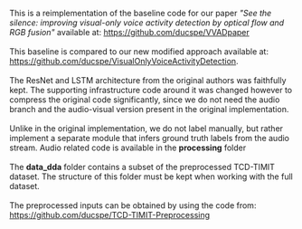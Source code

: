 This is a reimplementation of the baseline code for our paper <em>"See the silence: improving visual-only voice activity detection by optical flow and RGB fusion"</em> available at: https://github.com/ducspe/VVADpaper <br><br>
This baseline is compared to our new modified approach available at: https://github.com/ducspe/VisualOnlyVoiceActivityDetection. <br><br>
The ResNet and LSTM architecture from the original authors was faithfully kept. The supporting infrastructure code around it was changed however to compress the original code significantly, since we do not need the audio branch and the audio-visual version present in the original implementation. <br><br>
Unlike in the original implementation, we do not label manually, but rather implement a separate module that infers ground truth labels from the audio stream. Audio related code is available in the **processing** folder<br><br>
The **data_dda** folder contains a subset of the preprocessed TCD-TIMIT dataset. The structure of this folder must be kept when working with the full dataset. <br><br>
The preprocessed inputs can be obtained by using the code from: https://github.com/ducspe/TCD-TIMIT-Preprocessing 
